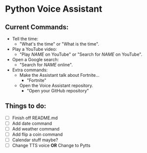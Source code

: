 # Python Voice Assistant
## Current Commands:
* Tell the time:
  - "What's the time" or "What is the time".
* Play a YouTube video:
  - "Play _NAME_ on YouTube" or "Search for _NAME_ on YouTube".
* Open a Google search:
  - "Search for _NAME_ online".
* Extra commands:
  - Make the Assistant talk about Fortnite...
    - "Fortnite"
  - Open the Voice Assistant repository.
    - "Open your GitHub repository"
## Things to do:
- [ ] Finish off README.md
- [ ] Add date command
- [ ] Add weather command
- [ ] Add flip a coin command
- [ ] Calendar stuff maybe?
- [ ] Change TTS voice **OR** Change to Pytts
